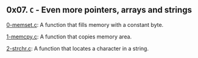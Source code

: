 ## 0x07. `C` - Even more pointers, arrays and strings

[0-memset.c](./0-memset.c): A function that fills memory with a constant byte.

[1-memcpy.c](./1-memcpy.c): A function that copies memory area.

[2-strchr.c](./2-strchr.c): A function that locates a character in a string.


